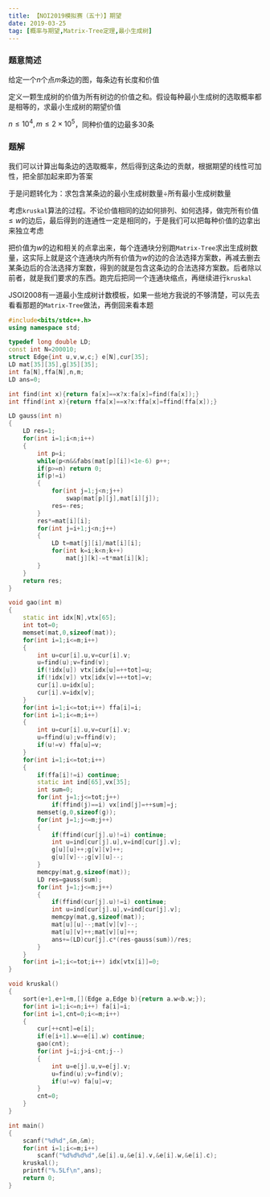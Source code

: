 ```yaml
---
title: 【NOI2019模拟赛（五十）】期望
date: 2019-03-25
tag: [概率与期望,Matrix-Tree定理,最小生成树]
---
```


### 题意简述

给定一个$n$个点$m$条边的图，每条边有长度和价值

<!--more-->

定义一颗生成树的价值为所有树边的价值之和。假设每种最小生成树的选取概率都是相等的，求最小生成树的期望价值

$n\leq 10^4,m\leq 2\times 10^5$，同种价值的边最多$30$条

### 题解

我们可以计算出每条边的选取概率，然后得到这条边的贡献，根据期望的线性可加性，把全部加起来即为答案

于是问题转化为：求包含某条边的最小生成树数量$\div$所有最小生成树数量

考虑`kruskal`算法的过程。不论价值相同的边如何排列、如何选择，做完所有价值$\leq w$的边后，最后得到的连通性一定是相同的，于是我们可以把每种价值的边拿出来独立考虑

把价值为$w$的边和相关的点拿出来，每个连通块分别跑`Matrix-Tree`求出生成树数量，这实际上就是这个连通块内所有价值为$w$的边的合法选择方案数，再减去删去某条边后的合法选择方案数，得到的就是包含这条边的合法选择方案数。后者除以前者，就是我们要求的东西。跑完后把同一个连通块缩点，再继续进行`kruskal`

JSOI2008有一道最小生成树计数模板，如果一些地方我说的不够清楚，可以先去看看那题的`Matrix-Tree`做法，再倒回来看本题

```cpp
#include<bits/stdc++.h>
using namespace std;

typedef long double LD;
const int N=200010;
struct Edge{int u,v,w,c;} e[N],cur[35];
LD mat[35][35],g[35][35];
int fa[N],ffa[N],n,m;
LD ans=0;

int find(int x){return fa[x]==x?x:fa[x]=find(fa[x]);}
int ffind(int x){return ffa[x]==x?x:ffa[x]=ffind(ffa[x]);}

LD gauss(int n)
{
    LD res=1;
    for(int i=1;i<n;i++)
    {
        int p=i;
        while(p<n&&fabs(mat[p][i])<1e-6) p++;
        if(p>=n) return 0;
        if(p!=i)
        {
            for(int j=1;j<n;j++)
                swap(mat[p][j],mat[i][j]);
            res=-res;
        }
        res*=mat[i][i];
        for(int j=i+1;j<n;j++)
        {
            LD t=mat[j][i]/mat[i][i];
            for(int k=i;k<n;k++)
                mat[j][k]-=t*mat[i][k];
        }
    }
    return res;
}

void gao(int m)
{
    static int idx[N],vtx[65];
    int tot=0;
    memset(mat,0,sizeof(mat));
    for(int i=1;i<=m;i++)
    {
        int u=cur[i].u,v=cur[i].v;
        u=find(u);v=find(v);
        if(!idx[u]) vtx[idx[u]=++tot]=u;
        if(!idx[v]) vtx[idx[v]=++tot]=v;
        cur[i].u=idx[u];
        cur[i].v=idx[v];
    }
    for(int i=1;i<=tot;i++) ffa[i]=i;
    for(int i=1;i<=m;i++)
    {
        int u=cur[i].u,v=cur[i].v;
        u=ffind(u);v=ffind(v);
        if(u!=v) ffa[u]=v;
    }
    for(int i=1;i<=tot;i++)
    {
        if(ffa[i]!=i) continue;
        static int ind[65],vx[35];
        int sum=0;
        for(int j=1;j<=tot;j++)
            if(ffind(j)==i) vx[ind[j]=++sum]=j;
        memset(g,0,sizeof(g));
        for(int j=1;j<=m;j++)
        {
            if(ffind(cur[j].u)!=i) continue;
            int u=ind[cur[j].u],v=ind[cur[j].v];
            g[u][u]++;g[v][v]++;
            g[u][v]--;g[v][u]--;
        }
        memcpy(mat,g,sizeof(mat));
        LD res=gauss(sum);
        for(int j=1;j<=m;j++)
        {
            if(ffind(cur[j].u)!=i) continue;
            int u=ind[cur[j].u],v=ind[cur[j].v];
            memcpy(mat,g,sizeof(mat));
            mat[u][u]--;mat[v][v]--;
            mat[u][v]++;mat[v][u]++;
            ans+=(LD)cur[j].c*(res-gauss(sum))/res;
        }
    }
    for(int i=1;i<=tot;i++) idx[vtx[i]]=0;
}

void kruskal()
{
    sort(e+1,e+1+m,[](Edge a,Edge b){return a.w<b.w;});
    for(int i=1;i<=n;i++) fa[i]=i;
    for(int i=1,cnt=0;i<=m;i++)
    {
        cur[++cnt]=e[i];
        if(e[i+1].w==e[i].w) continue;
        gao(cnt);
        for(int j=i;j>i-cnt;j--)
        {
            int u=e[j].u,v=e[j].v;
            u=find(u);v=find(v);
            if(u!=v) fa[u]=v;
        }
        cnt=0;
    }
}

int main()
{
    scanf("%d%d",&n,&m);
    for(int i=1;i<=m;i++)
        scanf("%d%d%d%d",&e[i].u,&e[i].v,&e[i].w,&e[i].c);
    kruskal();
    printf("%.5Lf\n",ans);
    return 0;
}
```